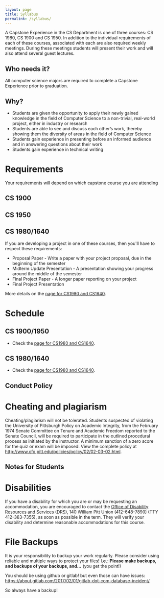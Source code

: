 ```yaml
---
layout: page
title: Syllabus
permalink: /syllabus/
---
```


A Capstone Experience in the CS Department is one of three courses: CS 1980, CS 1900 and CS 1950. In addition to the individual requirements of each of these courses, associated with each are also required weekly meetings. During these meetings students will present their work and will also attend several guest lectures.

## Who needs it? 	

All computer science majors are required to complete a Capstone Experience prior to graduation.

## Why? 	

* Students are given the opportunity to apply their newly gained knowledge in the field of Computer Science to a non-trivial, real-world project, either in industry or research
* Students are able to see and discuss each other’s work, thereby showing them the diversity of areas in the field of Computer Science
* Students gain experience in presenting before an informed audience and in answering questions about their work
* Students gain experience in technical writing



# Requirements

Your requirements will depend on which capstone course you are attending

## CS 1900

## CS 1950

## CS 1980/1640
If you are developing a project in one of these courses, then you'll have to respect these requirements:
* Proposal Paper - Write a paper with your project proposal, due in the beginning of the semester
* Midterm Update Presentation - A presentation showing your progress around the middle of the semester
* Final Project Paper - A longer paper reporting on your project
* Final Project Presentation

More details on the  [page for CS1980 and CS1640]({{site.baseurl}}/CS1980_1640).

# Schedule

## CS 1900/1950
* Check the [page for CS1980 and CS1640]({{site.baseurl}}/CS1900_1950).

## CS 1980/1640
* Check the [page for CS1980 and CS1640]({{site.baseurl}}/CS1980_1640).




## Conduct Policy

# Cheating and plagiarism
Cheating/plagiarism will not be tolerated. Students suspected of violating the University of Pittsburgh Policy on Academic Integrity, from the February 1974 Senate Committee on Tenure and Academic Freedom reported to the Senate Council, will be required to participate in the outlined procedural process as initiated by the instructor. A minimum sanction of a zero score for the quiz or exam will be imposed. View the complete policy at http://www.cfo.pitt.edu/policies/policy/02/02-03-02.html.

## Notes for Students

# Disabilities #
If you have a disability for which you are or may be requesting an accommodation, you are encouraged to contact the [Office of Disability Resources and Services](https://www.studentaffairs.pitt.edu/drs/) (DRS), 140 William Pitt Union (412-648-7890) (TTY 412-383-7355), as soon as possible in the term. They will verify your disability and determine reasonable accommodations for this course.


# File Backups #
It is your responsibility to backup your work regularly. Please consider using reliable and multiple ways to protect your files! **I.e.: Please make backups, and backups of your backups, and...** (you get the point!)

You should be using github or gitlab! but even those can have issues: https://about.gitlab.com/2017/02/01/gitlab-dot-com-database-incident/

So always have a backup!
